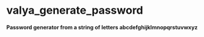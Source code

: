 # valya_generate_password

#### Password generator from a string of letters abcdefghijklmnopqrstuvwxyz
